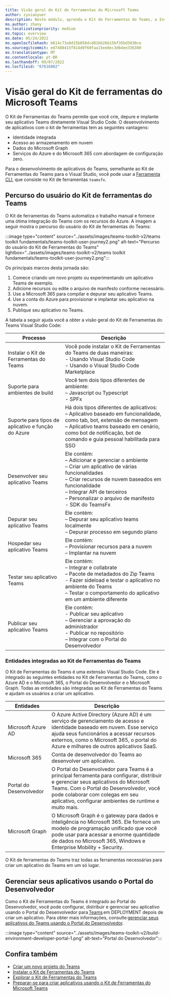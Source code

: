 ```yaml
---
title: Visão geral do Kit de ferramentas do Microsoft Teams
author: zyxiaoyuer
description: Neste módulo, aprenda o Kit de Ferramentas do Teams, a Instalação do Kit de Ferramentas do Teams e o percurso do usuário do Kit de Ferramentas do Teams
ms.author: zhany
ms.localizationpriority: medium
ms.topic: overview
ms.date: 05/24/2022
ms.openlocfilehash: b614c73a9d15b058dcd01bb26b15bf35bd3030ce
ms.sourcegitcommit: ed7488415f814d0f60faa15ee8ec3d64ee336380
ms.translationtype: MT
ms.contentlocale: pt-BR
ms.lasthandoff: 09/07/2022
ms.locfileid: "67616882"
---
```

# <a name="teams-toolkit-overview"></a>Visão geral do Kit de ferramentas do Microsoft Teams

O Kit de Ferramentas do Teams permite que você crie, depure e implante seu aplicativo Teams diretamente Visual Studio Code. O desenvolvimento de aplicativos com o kit de ferramentas tem as seguintes vantagens:

* Identidade integrada
* Acesso ao armazenamento em nuvem
* Dados do Microsoft Graph
* Serviços do Azure e do Microsoft 365 com abordagem de configuração zero.

Para o desenvolvimento de aplicativos do Teams, semelhante ao Kit de Ferramentas do Teams para o Visual Studio, você pode usar a [Ferramenta CLI](https://github.com/OfficeDev/TeamsFx/blob/dev/docs/cli/user-manual.md), que consiste no Kit de ferramentas `teamsfx`.

## <a name="user-journey-of-teams-toolkit"></a>Percurso do usuário do Kit de ferramentas do Teams

O Kit de ferramentas do Teams automatiza o trabalho manual e fornece uma ótima integração do Teams com os recursos do Azure. A imagem a seguir mostra o percurso do usuário do Kit de ferramentas do Teams:

:::image type="content" source="../assets/images/teams-toolkit-v2/teams toolkit fundamentals/teams-toolkit-user-journey2.png" alt-text="Percurso do usuário do Kit de Ferramentas do Teams" lightbox="../assets/images/teams-toolkit-v2/teams toolkit fundamentals/teams-toolkit-user-journey2.png":::

Os principais marcos desta jornada são:

1. Comece criando um novo projeto ou experimentando um aplicativo Teams de exemplo.
1. Adicione recursos ou edite o arquivo de manifesto conforme necessário.
1. Use a Microsoft 365 para compilar e depurar seu aplicativo Teams.
1. Use a conta do Azure para provisionar e implantar seu aplicativo na nuvem.
1. Publique seu aplicativo no Teams.

A tabela a seguir ajuda você a obter a visão geral do Kit de Ferramentas do Teams Visual Studio Code:

| Processo | Descrição |
| ---- | ---- |
| Instalar o Kit de Ferramentas do Teams | Você pode instalar o Kit de Ferramentas do Teams de duas maneiras: <br> - Usando Visual Studio Code <br> - Usando o Visual Studio Code Marketplace|
| Suporte para ambientes de build | Você tem dois tipos diferentes de ambiente: <br> – Javascript ou Typescript <br> - SPFx |
| Suporte para tipos de aplicativo e função do Azure | Há dois tipos diferentes de aplicativos: <br> – Aplicativo baseado em funcionalidade, como tab, bot, extensão de mensagem  <br> – Aplicativo teams baseado em cenário, como bot de notificação, bot de comando e guia pessoal habilitada para SSO |
| Desenvolver seu aplicativo Teams | Ele contém: <br> – Adicionar e gerenciar o ambiente <br> – Criar um aplicativo de várias funcionalidades <br> – Criar recursos de nuvem baseados em funcionalidade <br> – Integrar API de terceiros <br> – Personalizar o arquivo de manifesto <br> - SDK do TeamsFx |
| Depurar seu aplicativo Teams | Ele contém: <br> – Depurar seu aplicativo teams localmente <br> – Depurar processo em segundo plano|
| Hospedar seu aplicativo Teams | Ele contém: <br> – Provisionar recursos para a nuvem <br> – Implantar na nuvem|
| Testar seu aplicativo Teams | Ele contém: <br> – Integrar e collabrate <br> – Pacote de metadados do Zip Teams <br> - Fazer sideload e testar o aplicativo no ambiente do Teams <br> – Testar o comportamento do aplicativo em um ambiente diferente|
| Publicar seu aplicativo Teams | Ele contém: <br> - Publicar seu aplicativo <br> – Gerenciar a aprovação do administrador <br> - Publicar no repositório <br> – Integrar com o Portal do Desenvolvedor |

### <a name="entities-integrated-with-teams-toolkit"></a>Entidades integradas ao Kit de Ferramentas do Teams

O Kit de Ferramentas do Teams é uma extensão Visual Studio Code. Ele é integrado às seguintes entidades no Kit de Ferramentas do Teams, como o Azure AD e o Microsoft 365, o Portal do Desenvolvedor e o Microsoft Graph. Todas as entidades são integradas ao Kit de Ferramentas do Teams e ajudam os usuários a criar um aplicativo.

| Entidades | Descrição |
| ---- | ---- |
| Microsoft Azure AD  | O Azure Active Directory (Azure AD) é um serviço de gerenciamento de acesso e identidade baseado em nuvem. Esse serviço ajuda seus funcionários a acessar recursos externos, como o Microsoft 365, o portal do Azure e milhares de outros aplicativos SaaS. |
| Microsoft 365  | Conta de desenvolvedor do Teams ao desenvolver um aplicativo.|
| Portal do Desenvolvedor | O Portal do Desenvolvedor para Teams é a principal ferramenta para configurar, distribuir e gerenciar seus aplicativos do Microsoft Teams. Com o Portal do Desenvolvedor, você pode colaborar com colegas em seu aplicativo, configurar ambientes de runtime e muito mais. |
| Microsoft Graph | O Microsoft Graph é o gateway para dados e inteligência no Microsoft 365. Ele fornece um modelo de programação unificado que você pode usar para acessar a enorme quantidade de dados no Microsoft 365, Windows e Enterprise Mobility + Security. |

O Kit de ferramentas do Teams traz todas as ferramentas necessárias para criar um aplicativo do Teams em um só lugar.

## <a name="manage-your-apps-using-developer-portal"></a>Gerenciar seus aplicativos usando o Portal do Desenvolvedor

Como o Kit de Ferramentas do Teams é integrado ao Portal do Desenvolvedor, você pode configurar, distribuir e gerenciar seu aplicativo usando o Portal do Desenvolvedor para [Teams](../concepts/build-and-test/teams-developer-portal.md) em DEPLOYMENT depois de criar um aplicativo. Para obter mais informações, consulte [gerenciar seus aplicativos do Teams usando o Portal do Desenvolvedor](../concepts/build-and-test/manage-your-apps-in-developer-portal.md).

:::image type="content" source="../assets/images/teams-toolkit-v2/build-environment-developer-portal-1.png" alt-text="Portal do Desenvolvedor":::

## <a name="see-also"></a>Confira também

* [Criar um novo projeto do Teams](create-new-project.md)
* [Instalar o Kit de Ferramentas do Teams](install-Teams-Toolkit.md)
* [Explorar o Kit de Ferramentas do Teams](explore-Teams-Toolkit.md)
* [Preparar-se para criar aplicativos usando o Kit de Ferramentas do Microsoft Teams](build-environments.md)
